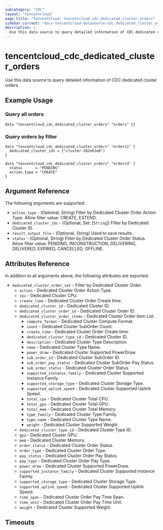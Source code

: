 ```yaml
---
subcategory: "CDC"
layout: "tencentcloud"
page_title: "TencentCloud: tencentcloud_cdc_dedicated_cluster_orders"
sidebar_current: "docs-tencentcloud-datasource-cdc_dedicated_cluster_orders"
description: |-
  Use this data source to query detailed information of CDC dedicated cluster orders
---
```


# tencentcloud_cdc_dedicated_cluster_orders

Use this data source to query detailed information of CDC dedicated cluster orders

## Example Usage

### Query all orders

```hcl
data "tencentcloud_cdc_dedicated_cluster_orders" "orders" {}
```

### Query orders by filter

```hcl
data "tencentcloud_cdc_dedicated_cluster_orders" "orders1" {
  dedicated_cluster_ids = ["cluster-262n63e8"]
}

data "tencentcloud_cdc_dedicated_cluster_orders" "orders3" {
  status      = "PENDING"
  action_type = "CREATE"
}
```

## Argument Reference

The following arguments are supported:

* `action_type` - (Optional, String) Filter by Dedicated Cluster Order Action Type. Allow filter value: CREATE, EXTEND.
* `dedicated_cluster_ids` - (Optional, Set: [`String`]) Filter by Dedicated Cluster ID.
* `result_output_file` - (Optional, String) Used to save results.
* `status` - (Optional, String) Filter by Dedicated Cluster Order Status. Allow filter value: PENDING, INCONSTRUCTION, DELIVERING, DELIVERED, EXPIRED, CANCELLED, OFFLINE.

## Attributes Reference

In addition to all arguments above, the following attributes are exported:

* `dedicated_cluster_order_set` - Filter by Dedicated Cluster Order.
  * `action` - Dedicated Cluster Order Action Type.
  * `cpu` - Dedicated Cluster CPU.
  * `create_time` - Dedicated Cluster Order Create time.
  * `dedicated_cluster_id` - Dedicated Cluster ID.
  * `dedicated_cluster_order_id` - Dedicated Cluster Order ID.
  * `dedicated_cluster_order_items` - Dedicated Cluster Order Item List.
    * `compute_format` - Dedicated Cluster Compute Format.
    * `count` - Dedicated Cluster SubOrder Count.
    * `create_time` - Dedicated Cluster Order Create time.
    * `dedicated_cluster_type_id` - Dedicated Cluster ID.
    * `description` - Dedicated Cluster Type Description.
    * `name` - Dedicated Cluster Type Name.
    * `power_draw` - Dedicated Cluster Supported PowerDraw.
    * `sub_order_id` - Dedicated Cluster SubOrder ID.
    * `sub_order_pay_status` - Dedicated Cluster SubOrder Pay Status.
    * `sub_order_status` - Dedicated Cluster Order Status.
    * `supported_instance_family` - Dedicated Cluster Supported Instance Family.
    * `supported_storage_type` - Dedicated Cluster Storage Type.
    * `supported_uplink_speed` - Dedicated Cluster Supported Uplink Speed.
    * `total_cpu` - Dedicated Cluster Total CPU.
    * `total_gpu` - Dedicated Cluster Total GPU.
    * `total_mem` - Dedicated Cluster Total Memory.
    * `type_family` - Dedicated Cluster Type Family.
    * `type_name` - Dedicated Cluster Type Name.
    * `weight` - Dedicated Cluster Supported Weight.
  * `dedicated_cluster_type_id` - Dedicated Cluster Type ID.
  * `gpu` - Dedicated Cluster GPU.
  * `mem` - Dedicated Cluster Memory.
  * `order_status` - Dedicated Cluster Order Status.
  * `order_type` - Dedicated Cluster Order Type.
  * `pay_status` - Dedicated Cluster Order Pay Status.
  * `pay_type` - Dedicated Cluster Order Pay Type.
  * `power_draw` - Dedicated Cluster Supported PowerDraw.
  * `supported_instance_family` - Dedicated Cluster Supported Instance Family.
  * `supported_storage_type` - Dedicated Cluster Storage Type.
  * `supported_uplink_speed` - Dedicated Cluster Supported Uplink Speed.
  * `time_span` - Dedicated Cluster Order Pay Time Span.
  * `time_unit` - Dedicated Cluster Order Pay Time Unit.
  * `weight` - Dedicated Cluster Supported Weight.


## Timeouts

<no value>


